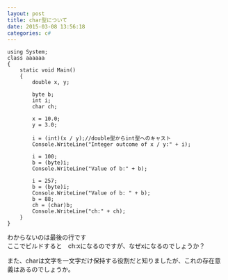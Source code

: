 ```yaml
---
layout: post
title: char型について
date: 2015-03-08 13:56:18
categories: c#
---
```

<pre><code>using System;
class aaaaaa
{
    static void Main()
    {
        double x, y;

        byte b;
        int i;
        char ch;

        x = 10.0;
        y = 3.0;

        i = (int)(x / y);//double型からint型へのキャスト
        Console.WriteLine("Integer outcome of x / y:" + i);

        i = 100;
        b = (byte)i;
        Console.WriteLine("Value of b:" + b);

        i = 257;
        b = (byte)i;
        Console.WriteLine("Value of b: " + b);
        b = 88;
        ch = (char)b;
        Console.WriteLine("ch:" + ch);
    }
}
</code></pre>

<p>わからないのは最後の行です　<br>
ここでビルドすると　ch:xになるのですが、なぜxになるのでしょうか？</p>

<p>また、charは文字を一文字だけ保持する役割だと知りましたが、これの存在意義はあるのでしょうか。</p>
